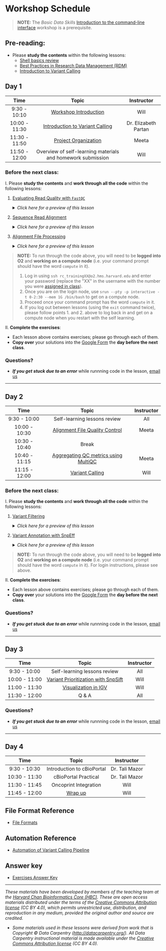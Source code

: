 # Workshop Schedule

> **NOTE:** The *Basic Data Skills* [Introduction to the command-line interface](https://hbctraining.github.io/Intro-to-shell-flipped/schedule/) workshop is a prerequisite.


## Pre-reading:

* Please **study the contents** within the following lessons:
  * [Shell basics review](https://hbctraining.github.io/Intro-to-rnaseq-hpc-salmon-flipped/lessons/shell_review.html)
  * [Best Practices in Research Data Management (RDM)](https://hbctraining.github.io/Intro-to-rnaseq-hpc-salmon-flipped/lessons/04a_data_organization.html)
  * [Introduction to Variant Calling](../lessons/00_intro_to_variant_calling.md) 


## Day 1

| Time |  Topic  | Instructor |
|:-----------:|:----------:|:--------:|
| 9:30 - 10:10 | [Workshop Introduction](../lectures/workshop_intro_slides.pdf) | Will |
| 10:00 - 11:30 | [Introduction to Variant Calling]() | Dr. Elizabeth Partan |
| 11:30 - 11:50 | [Project Organization](../lessons/01_data_organization.md) | Meeta |
| 11:50 - 12:00 | Overview of self-learning materials and homework submission | Will |

### Before the next class:

I. Please **study the contents** and **work through all the code** within the following lessons:

  1. [Evaluating Read Quality with `FastQC`](../lessons/02_fastqc.md)
      <details>
       <summary><i>Click here for a preview of this lesson</i></summary>
         <br>The first step in many NGS studies is first to evaluate the read qualites that you received from the sequencing facility. A common tool used for handling this analysis is <code>FastQC</code>. 
         <br><br>This lesson will:<br>
          <ul><li>Implement <code>FastQC</code> to evaluate read qualities</li>
          <li>Evaluate FASTQC quality metrics</li></ul>
          <hr />
        </details>

  2. [Sequence Read Alignment](../lessons/03_sequence_alignment_theory.md)
      <details>
       <summary><i>Click here for a preview of this lesson</i></summary>
         <br>Once we have completed our QC on sequence reads we will be aligning the reads to a reference sequence. This alignment step places each read in genomic space and creates the bedrock for calling variants.
         <br><br>This lesson will:<br>
             <ul><li>Enumerate difficulties with alignment</li>
             <li>Create an <code>sbatch</code> script to align reads</li></ul>
             <hr />
        </details>

  3. [Alignment File Processing ](../lessons/04_alignment_file_processing.md)
      <details>
       <summary><i>Click here for a preview of this lesson</i></summary>
         <br>Before we can call variants from our alignment files, we need to do some processing to clean up the alignment files. The two major concerns here are organizing (sorting) our alignment files for our analyses and removing duplicates.
         <br><br>This lesson will:<br>
             <ul><li>Differentiate between query-sorted and coordinate-sorted alignment files</li>
             <li>Describe and remove duplicate reads</li>
             <li>Process a raw SAM file for input into a BAM for <code>GATK</code></li></ul>
             <hr />
        </details>


> **NOTE:** To run through the code above, you will need to be **logged into O2** and **working on a compute node** (i.e. your command prompt should have the word `compute` in it).
> 1. Log in using `ssh rc_trainingXX@o2.hms.harvard.edu` and enter your password (replace the "XX" in the username with the number you were [assigned in class](https://docs.google.com/spreadsheets/d/1kBlYowhjjHJC9ZovmbBULmbqozKpprM17vZ2wPlhNg0/edit?usp=sharing)). 
> 2. Once you are on the login node, use `srun --pty -p interactive -t 0-2:30 --mem 1G /bin/bash` to get on a compute node.
> 3. Proceed once your command prompt has the word `compute` in it.
> 4. If you log out between lessons (using the `exit` command twice), please follow points 1. and 2. above to log back in and get on a compute node when you restart with the self learning.

II. **Complete the exercises**:
   * Each lesson above contains exercises; please go through each of them.
   * **Copy over** your solutions into the [Google Form](https://forms.gle/N6eRvvQYhGxLkU837) the **day before the next class**.

### Questions?
* ***If you get stuck due to an error*** while runnning code in the lesson, [email us](mailto:hbctraining@hsph.harvard.edu) 

***

## Day 2

| Time |  Topic  | Instructor |
|:-----------:|:----------:|:--------:|
| 9:30 - 10:00 | Self-learning lessons review | All |
| 10:00 - 10:30 | [Alignment File Quality Control](../lessons/05_alignment_QC.md) | Meeta |
| 10:30 - 10:40 | Break |  |
| 10:40 - 11:15 | [Aggregating QC metrics using MultiQC](../lessons/06_aggregate_multiqc.md) | Meeta |
| 11:15 - 12:00 | [Variant Calling](../lessons/07_variant_calling.md) | Will |


### Before the next class:

I. Please **study the contents** and **work through all the code** within the following lessons:

1. [Variant Filtering](../lessons/08_variant_filtering.md) 

      <details>
       <summary><i>Click here for a preview of this lesson</i></summary>
         <br>Now that we have called our raw variants, we will need to filter our data for only high-quality variant calls. Low-quality variant calls can occur for a variety of reasons that we will explore and we will implement steps to exclude them.
         <br><br>This lesson will:<br>
          <ul><li>Filter raw variant calls using <code>FilterMutectCells</code> to reduce errors</li>
          <li>Remove Low-Complexity Regions from the called variants using <code>SnpSift</code> to further reduce errors</li></ul>
        </details>

2. [Variant Annotation with SnpEff](../lessons/09_variant_annotation.md) 

      <details>
       <summary><i>Click here for a preview of this lesson</i></summary>
         <br>With our high-quality variant calls, we would like to know more information about these variants. For example, we might like to know which genes our they are in or how they alter the protein-coding sequence for the genes they are in. In order to do this, we will need to provide annotations for our genes.
         <br><br>This lesson will:<br>
          <ul><li>Annotate a VCF file for functional impacts with `SnpEff`</li>
          <li>Differentiate between an unannotated and annotated VCF file</li></ul>
          <hr />
        </details>

> **NOTE:** To run through the code above, you will need to be **logged into O2** and **working on a compute node** (i.e. your command prompt should have the word `compute` in it). For login instructions, please see above.

II. **Complete the exercises**:
   * Each lesson above contains exercises; please go through each of them.
   * **Copy over** your solutions into the [Google Form](https://forms.gle/WMUnZHsJT3dBiBHi7) the **day before the next class**.
   
### Questions?
* ***If you get stuck due to an error*** while runnning code in the lesson, [email us](mailto:hbctraining@hsph.harvard.edu) 

***

## Day 3

| Time |  Topic  | Instructor |
|:-----------:|:----------:|:--------:|
| 9:30 - 10:00 | Self-learning lessons review | All |
| 10:00 - 11:00 | [Variant Prioritization with SnpSift](../lessons/10_variant_prioritization.md) | Will |
| 11:00 - 11:30 | [Visualization in IGV](../lessons/11_IGV.md) | Will |
| 11:30 - 12:00 | Q & A | All |

### Questions?
* ***If you get stuck due to an error*** while runnning code in the lesson, [email us](mailto:hbctraining@hsph.harvard.edu) 

***

## Day 4

| Time |  Topic  | Instructor |
|:-----------:|:----------:|:--------:|
| 9:30 - 10:30 | Introduction to cBioPortal | Dr. Tali Mazor |
| 10:30 - 11:30 | cBioPortal Practical | Dr. Tali Mazor |
| 11:30 - 11:45 | Oncoprint Integration | Will |
| 11:45 - 12:00 | [Wrap up](../lectures/Variant_calling_wrapup_all.pdf) | Will |

## File Format Reference
* [File Formats](../lessons/file_formats_reference.md)

## Automation Reference
* [Automation of Variant Calling Pipeline](../lessons/automation_of_variant_calling.md)

## Answer key
* [Exercises Answer Key](../answer_key/Answer_key.md)

***

*These materials have been developed by members of the teaching team at the [Harvard Chan Bioinformatics Core (HBC)](http://bioinformatics.sph.harvard.edu/). These are open access materials distributed under the terms of the [Creative Commons Attribution license](https://creativecommons.org/licenses/by/4.0/) (CC BY 4.0), which permits unrestricted use, distribution, and reproduction in any medium, provided the original author and source are credited.*

* *Some materials used in these lessons were derived from work that is Copyright © Data Carpentry (http://datacarpentry.org/). 
All Data Carpentry instructional material is made available under the [Creative Commons Attribution license](https://creativecommons.org/licenses/by/4.0/) (CC BY 4.0).*
